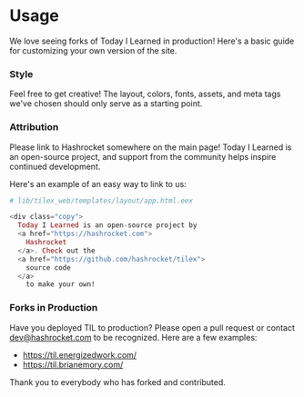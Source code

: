 # Usage

We love seeing forks of Today I Learned in production! Here's a basic guide
for customizing your own version of the site.

### Style

Feel free to get creative! The layout, colors, fonts, assets, and meta tags
we've chosen should only serve as a starting point.

### Attribution

Please link to Hashrocket somewhere on the main page! Today I Learned is an
open-source project, and support from the community helps inspire continued
development.

Here's an example of an easy way to link to us:

```elixir
# lib/tilex_web/templates/layout/app.html.eex

<div class="copy">
  Today I Learned is an open-source project by
  <a href="https://hashrocket.com">
    Hashrocket
  </a>. Check out the
  <a href="https://github.com/hashrocket/tilex">
    source code
  </a>
    to make your own!
```

### Forks in Production

Have you deployed TIL to production? Please open a pull request or contact
dev@hashrocket.com to be recognized. Here are a few examples:

- https://til.energizedwork.com/
- https://til.brianemory.com/

Thank you to everybody who has forked and contributed.
